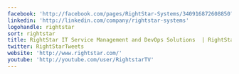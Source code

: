 ```yaml
---
facebook: 'http://facebook.com/pages/RightStar-Systems/340916872608850?sk=wall'
linkedin: 'http://linkedin.com/company/rightstar-systems'
logohandle: rightstar
sort: rightstar
title: RightStar IT Service Management and DevOps Solutions  | RightStar
twitter: RightStarTweets
website: 'http://www.rightstar.com/'
youtube: 'http://youtube.com/user/RightstarTV'
---
```

